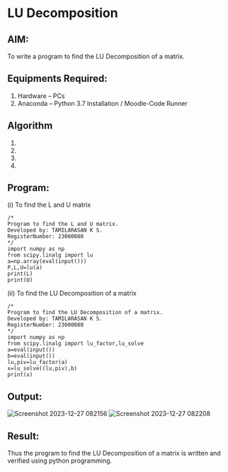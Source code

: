 # LU Decomposition 

## AIM:
To write a program to find the LU Decomposition of a matrix.

## Equipments Required:
1. Hardware – PCs
2. Anaconda – Python 3.7 Installation / Moodle-Code Runner

## Algorithm
1. 
2. 
3. 
4. 

## Program:
(i) To find the L and U matrix
```
/*
Program to find the L and U matrix.
Developed by: TAMILARASAN K S.
RegisterNumber: 23000080
*/
import numpy as np
from scipy.linalg import lu
a=np.array(eval(input()))
P,L,U=lu(a)
print(L)
print(U)
```
(ii) To find the LU Decomposition of a matrix
```
/*
Program to find the LU Decomposition of a matrix.
Developed by: TAMILARASAN K S.
RegisterNumber: 23000080
*/
import numpy as np
from scipy.linalg import lu_factor,lu_solve
a=eval(input())
b=eval(input())
lu,piv=lu_factor(a)
x=lu_solve((lu,piv),b)
print(x)

```

## Output:
![Screenshot 2023-12-27 082156](https://github.com/KSTamilarasan17/LU-Decomposition/assets/138849236/0df9510f-e93e-4045-a522-12e17ce158a2)
![Screenshot 2023-12-27 082208](https://github.com/KSTamilarasan17/LU-Decomposition/assets/138849236/47ddf92b-0997-49b8-aa9a-253f2483e833)


## Result:
Thus the program to find the LU Decomposition of a matrix is written and verified using python programming.

